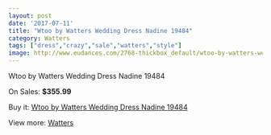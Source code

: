 ```yaml
---
layout: post
date: '2017-07-11'
title: "Wtoo by Watters Wedding Dress Nadine 19484"
category: Watters
tags: ["dress","crazy","sale","watters","style"]
image: http://www.eudances.com/2768-thickbox_default/wtoo-by-watters-wedding-dress-nadine-19484.jpg
---
```

Wtoo by Watters Wedding Dress Nadine 19484

On Sales: **$355.99**
<a href="https://www.eudances.com/en/watters/940-wtoo-by-watters-wedding-dress-nadine-19484.html"><amp-img layout="responsive" width="600" height="600" src="//www.eudances.com/2768-thickbox_default/wtoo-by-watters-wedding-dress-nadine-19484.jpg" alt="Wtoo by Watters Wedding Dress Nadine 19484 0" /></a>
<a href="https://www.eudances.com/en/watters/940-wtoo-by-watters-wedding-dress-nadine-19484.html"><amp-img layout="responsive" width="600" height="600" src="//www.eudances.com/2769-thickbox_default/wtoo-by-watters-wedding-dress-nadine-19484.jpg" alt="Wtoo by Watters Wedding Dress Nadine 19484 1" /></a>

Buy it: [Wtoo by Watters Wedding Dress Nadine 19484](https://www.eudances.com/en/watters/940-wtoo-by-watters-wedding-dress-nadine-19484.html "Wtoo by Watters Wedding Dress Nadine 19484")

View more: [Watters](https://www.eudances.com/en/12-watters "Watters")